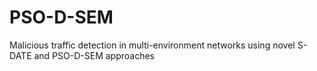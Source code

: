 # PSO-D-SEM

Malicious traffic detection in multi-environment networks using novel S-DATE and PSO-D-SEM approaches
